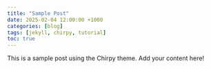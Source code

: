 ```yaml
---
title: "Sample Post"
date: 2025-02-04 12:00:00 +1000
categories: [blog]
tags: [jekyll, chirpy, tutorial]
toc: true
---
```


This is a sample post using the Chirpy theme. Add your content here!
